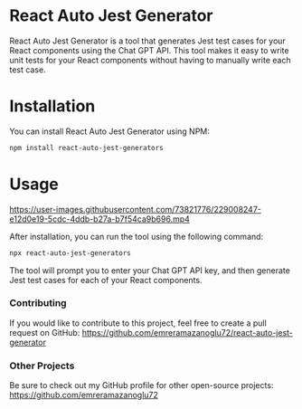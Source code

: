 
# React Auto Jest Generator

React Auto Jest Generator is a tool that generates Jest test cases for your React components using the Chat GPT API. This tool makes it easy to write unit tests for your React components without having to manually write each test case.

# Installation
You can install React Auto Jest Generator using NPM:


```bash
npm install react-auto-jest-generators
```




# Usage

https://user-images.githubusercontent.com/73821776/229008247-e12d0e19-5cdc-4ddb-b27a-b7f54ca9b696.mp4


After installation, you can run the tool using the following command:

```bash
npx react-auto-jest-generators

```

The tool will prompt you to enter your Chat GPT API key, and then generate Jest test cases for each of your React components.

### Contributing
If you would like to contribute to this project, feel free to create a pull request on GitHub: https://github.com/emreramazanoglu72/react-auto-jest-generator

### Other Projects
Be sure to check out my GitHub profile for other open-source projects: https://github.com/emreramazanoglu72

